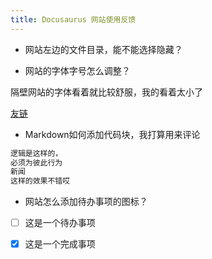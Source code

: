 ```yaml
---
title: Docusaurus 网站使用反馈
---
```


- 网站左边的文件目录，能不能选择隐藏？


- 网站的字体字号怎么调整？

隔壁网站的字体看着就比较舒服，我的看着太小了

[友链](https://anselroom.vercel.app/)



- Markdown如何添加代码块，我打算用来评论
  
```jsx title="我的评论"
逻辑是这样的，
必须为彼此行为
新闻
这样的效果不错哎
```


- 网站怎么添加待办事项的图标？

- [ ] 这是一个待办事项
- [X] 这是一个完成事项






